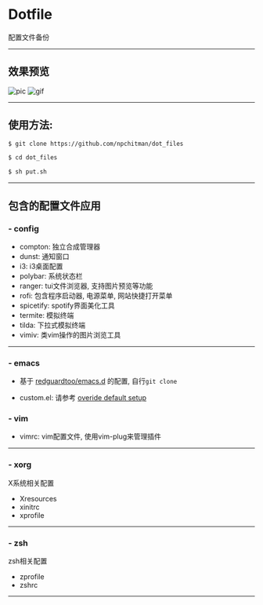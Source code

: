 # Dotfile
配置文件备份

---

## 效果预览
![pic](https://imgchr.com/i/G7BaFO)
![gif](https://imgchr.com/i/G7BdYD)

---

## 使用方法:
```bash
$ git clone https://github.com/npchitman/dot_files

$ cd dot_files

$ sh put.sh
```

---

## 包含的配置文件应用
### - config
* compton: 独立合成管理器
* dunst: 通知窗口
* i3: i3桌面配置
* polybar: 系统状态栏
* ranger: tui文件浏览器, 支持图片预览等功能
* rofi: 包含程序启动器, 电源菜单, 网站快捷打开菜单
* spicetify: spotify界面美化工具
* termite: 模拟终端
* tilda: 下拉式模拟终端
* vimiv: 类vim操作的图片浏览工具

---

### - emacs
* 基于 [redguardtoo/emacs.d](https://github.com/redguardtoo/emacs.d)
的配置, 自行`git clone`

* custom.el: 请参考 [overide default setup](https://github.com/redguardtoo/emacs.d#override-default-setup)

### - vim
* vimrc: vim配置文件, 使用vim-plug来管理插件

---

### - xorg
X系统相关配置
* Xresources
* xinitrc
* xprofile

---

### - zsh
zsh相关配置
* zprofile
* zshrc

---

